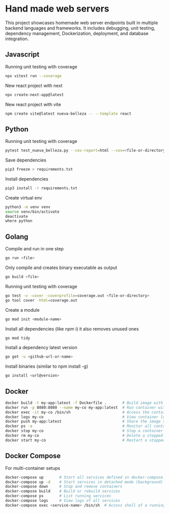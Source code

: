 # Hand made web servers

This project showcases homemade web server endpoints built in multiple backend languages and frameworks. It includes debugging, unit testing, dependency management, Dockerization, deployment, and database integration.

## Javascript

Running unit testing with coverage
```bash
npx vitest run --coverage
```

New react project with next
```bash
npx create-next-app@latest
```

New react project with vite
```bash
npm create vite@latest nueva-belleza -- --template react
```

## Python

Running unit testing with coverage
```bash
pytest test_nueva_belleza.py --cov-report=html --cov=<file-or-directory>
```

Save dependencies
```bash
pip3 freeze > requirements.txt
```

Install dependencies
```bash
pip3 install -r requirements.txt
```

Create virtual env
```bash
python3 -m venv venv
source venv/bin/activate
deactivate
where python
```

## Golang

Compile and run in one step
```bash
go run <file>
```

Only compile and creates binary executable as output
```bash
go build <file>
```

Running unit testing with coverage
```bash
go test -v -cover -coverprofile=coverage.out <file-or-directory>
go tool cover -html=coverage.out
```

Create a module
```bash
go mod init <module-name>
```

Install all dependencies (like npm i) it also removes unused ones
```bash
go mod tidy
```

Install a dependency latest version
```bash
go get -u <github-url-or-name>
```

Install binaries (similar to npm install -g)
```bash
go install <url@version>
```

## Docker

```bash
docker build -t my-app:latest -f Dockerfile .       # Build image with a specific name and Dockerfile
docker run -p 8080:8080 --name my-co my-app:latest  # Run container with a custom name
docker exec -it my-co /bin/sh                       # Access the container's shell
docker logs my-co                                   # View container logs
docker push my-app:latest                           # Share the image to a registry
docker ps -a                                        # Monitor all containers (running and stopped)
docker stop my-co                                   # Stop a container (saves state, can be restarted)
docker rm my-co                                     # Delete a stopped container
docker start my-co                                  # Restart a stopped container
```

## Docker Compose

For multi-container setups
```bash
docker-compose up       # Start all services defined in docker-compose.yml
docker-compose up -d    # Start services in detached mode (background)
docker-compose down     # Stop and remove containers
docker-compose build    # Build or rebuild services
docker-compose ps       # List running services
docker-compose logs     # View logs of all services
docker-compose exec <service-name> /bin/sh  # Access shell of a running service
```